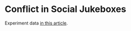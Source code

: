 # Conflict in Social Jukeboxes

Experiment data [in this article](http://ismir2015.uma.es/articles/212_Paper.pdf). 

